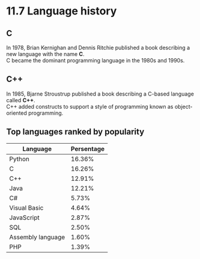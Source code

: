 # 11.7 Language history 

## C
In 1978, Brian Kernighan and Dennis Ritchie published a book describing a new language with the name **C**.   
C became the dominant programming language in the 1980s and 1990s.   

## C++
In 1985, Bjarne Stroustrup published a book describing a C-based language called **C++**.   
C++ added constructs to support a style of programming known as object-oriented programming.

## Top languages ranked by popularity
|Language|Persentage|
|------|---|
|Python|16.36%|
|C|16.26%|
|C++|12.91%|
|Java|12.21%|
|C#|5.73%|
|Visual Basic|4.64%|
|JavaScript|2.87%|
|SQL|2.50%|
|Assembly language|1.60%|
|PHP|1.39%|
